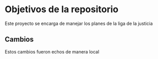 # Objetivos de la repositorio

Este proyecto se encarga de manejar los planes de la liga de la justicia

## Cambios
Estos cambios fueron echos de manera local
